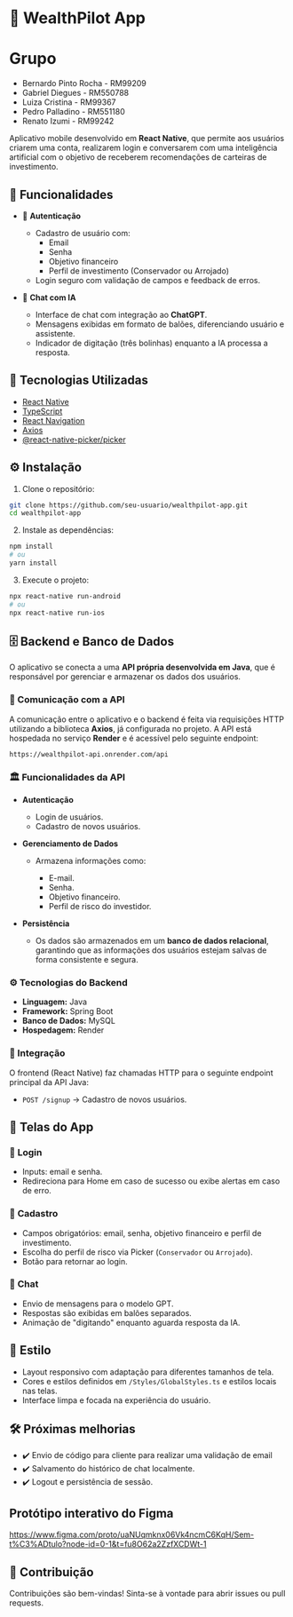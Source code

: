 # 💸 WealthPilot App

# Grupo
- Bernardo Pinto Rocha - RM99209
- Gabriel Diegues - RM550788
- Luiza Cristina - RM99367
- Pedro Palladino - RM551180
- Renato Izumi - RM99242

Aplicativo mobile desenvolvido em **React Native**, que permite aos usuários criarem uma conta, realizarem login e conversarem com uma inteligência artificial com o objetivo de receberem recomendações de carteiras de investimento.

## 🧠 Funcionalidades

* 🔐 **Autenticação**

  * Cadastro de usuário com:
    * Email
    * Senha
    * Objetivo financeiro
    * Perfil de investimento (Conservador ou Arrojado)
  * Login seguro com validação de campos e feedback de erros.

* 💬 **Chat com IA**

  * Interface de chat com integração ao **ChatGPT**.
  * Mensagens exibidas em formato de balões, diferenciando usuário e assistente.
  * Indicador de digitação (três bolinhas) enquanto a IA processa a resposta.

## 🚀 Tecnologias Utilizadas

* [React Native](https://reactnative.dev/)
* [TypeScript](https://www.typescriptlang.org/)
* [React Navigation](https://reactnavigation.org/)
* [Axios](https://axios-http.com/)
* [@react-native-picker/picker](https://github.com/react-native-picker/picker)

## ⚙️ Instalação

1. Clone o repositório:

```bash
git clone https://github.com/seu-usuario/wealthpilot-app.git
cd wealthpilot-app
```

2. Instale as dependências:

```bash
npm install
# ou
yarn install
```

3. Execute o projeto:

```bash
npx react-native run-android
# ou
npx react-native run-ios
```



## 🗄️ Backend e Banco de Dados

O aplicativo se conecta a uma **API própria desenvolvida em Java**, que é responsável por gerenciar e armazenar os dados dos usuários.

### 🔗 Comunicação com a API

A comunicação entre o aplicativo e o backend é feita via requisições HTTP utilizando a biblioteca **Axios**, já configurada no projeto. A API está hospedada no serviço **Render** e é acessível pelo seguinte endpoint:

```
https://wealthpilot-api.onrender.com/api
```

### 🏛️ Funcionalidades da API

* **Autenticação**

  * Login de usuários.
  * Cadastro de novos usuários.

* **Gerenciamento de Dados**

  * Armazena informações como:

    * E-mail.
    * Senha.
    * Objetivo financeiro.
    * Perfil de risco do investidor.

* **Persistência**

  * Os dados são armazenados em um **banco de dados relacional**, garantindo que as informações dos usuários estejam salvas de forma consistente e segura.

### ⚙️ Tecnologias do Backend

* **Linguagem:** Java
* **Framework:** Spring Boot
* **Banco de Dados:** MySQL
* **Hospedagem:** Render

### 📡 Integração

O frontend (React Native) faz chamadas HTTP para o seguinte endpoint principal da API Java:
* `POST /signup` → Cadastro de novos usuários.


## 📱 Telas do App

### 🔑 **Login**

* Inputs: email e senha.
* Redireciona para Home em caso de sucesso ou exibe alertas em caso de erro.

### 📝 **Cadastro**

* Campos obrigatórios: email, senha, objetivo financeiro e perfil de investimento.
* Escolha do perfil de risco via Picker (`Conservador` ou `Arrojado`).
* Botão para retornar ao login.

### 💬 **Chat**

* Envio de mensagens para o modelo GPT.
* Respostas são exibidas em balões separados.
* Animação de "digitando" enquanto aguarda resposta da IA.

## 🎨 Estilo

* Layout responsivo com adaptação para diferentes tamanhos de tela.
* Cores e estilos definidos em `/Styles/GlobalStyles.ts` e estilos locais nas telas.
* Interface limpa e focada na experiência do usuário.

## 🛠️ Próximas melhorias

* ✔️ Envio de código para cliente para realizar uma validação de email
* ✔️ Salvamento do histórico de chat localmente.
* ✔️ Logout e persistência de sessão.

## Protótipo interativo do Figma
https://www.figma.com/proto/uaNUqmknx06Vk4ncmC6KqH/Sem-t%C3%ADtulo?node-id=0-1&t=fu8O62a2ZzfXCDWt-1
## 🤝 Contribuição

Contribuições são bem-vindas! Sinta-se à vontade para abrir issues ou pull requests.
